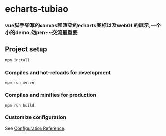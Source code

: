 # echarts-tubiao
### vue脚手架写的canvas和渲染的echarts图标以及webGL的展示,一个小的demo,勿pen~~交流最重要

## Project setup

```
npm install
```

### Compiles and hot-reloads for development

```
npm run serve
```

### Compiles and minifies for production

```
npm run build
```

### Customize configuration

See [Configuration Reference](https://cli.vuejs.org/config/).